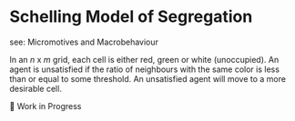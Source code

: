 # Schelling Model of Segregation

see: Micromotives and Macrobehaviour

In an $n$ x $m$ grid, each cell is either red, green or white (unoccupied).
An agent is unsatisfied if the ratio of neighbours with the same color
is less than or equal to some threshold. An unsatisfied agent will move
to a more desirable cell.

🚧 Work in Progress
